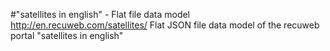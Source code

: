 #"satellites in english" - Flat file data model
http://en.recuweb.com/satellites/
Flat JSON file data model of the recuweb portal "satellites in english"
